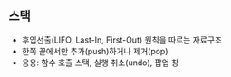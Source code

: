 ## 스택

- 후입선출(LIFO, Last-In, First-Out) 원칙을 따르는 자료구조
- 한쪽 끝에서만 추가(push)하거나 제거(pop)
- 응용: 함수 호출 스택, 실행 취소(undo), 팝업 창
